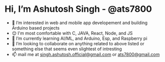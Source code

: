 # Hi, I’m Ashutosh Singh - @ats7800
- 👀 I’m interested in web and mobile app developement and building Arduino based projects
- 😌 I'm most comfortable with C, JAVA, React, Node, and JS
- 🌱 I’m currently learning AI/ML, and Arduino, Esp, and Raspberry pi
- 💞️ I’m looking to collaborate on anything related to above listed or something else that seems even slightest of intresting
- 📫 mail me at singh.ashutosh.official@gmail.com or ats7800@gmail.com

<!---
ats7800/ats7800 is a ✨ special ✨ repository because its `README.md` (this file) appears on your GitHub profile.
You can click the Preview link to take a look at your changes.
--->
